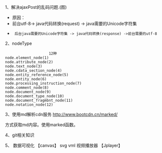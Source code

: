 
1、解决ajaxPost的乱码问题.(图)

- 原因：
- 前台utf-8-> java代码转换(request) -> java需要的Unicode字符集
-      后台java需要的Unicode字符集 -> java代码转换(response) ->前台需要的utf-8

2、nodeType

                        12种
    node.element_node(1)
    node.attribute_node(2)
    node.text_node(3)
    node.cdata_section_node(4)
    node.entity_reference_node(5)
    node.entity_node(6)
    node.processing_instruction_node(7)
    node.comment_node(8)
    node.document_node(9)
    node.document_type_node(10)
    node.document_fragmbnt_node(11)
    node.notation_node(12)
3、使用md解析cdn服务
http://www.bootcdn.cn/marked/

方式获取md内容。使用marked函数。

4、git相关知识

5、
数据可视化  【canvas】 svg vml
视频播放器	【Jplayer】